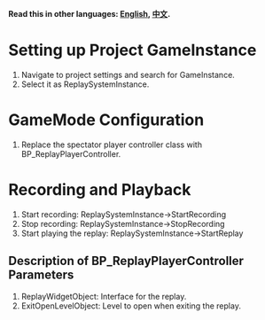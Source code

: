 ﻿**Read this in other languages: [English](README_EN.md), [中文](README.md).**

# Setting up Project GameInstance

1. Navigate to project settings and search for GameInstance.
2. Select it as ReplaySystemInstance.

# GameMode Configuration

1. Replace the spectator player controller class with BP_ReplayPlayerController.

# Recording and Playback

1. Start recording: ReplaySystemInstance->StartRecording
2. Stop recording: ReplaySystemInstance->StopRecording
3. Start playing the replay: ReplaySystemInstance->StartReplay

## Description of BP_ReplayPlayerController Parameters

1. ReplayWidgetObject: Interface for the replay.
2. ExitOpenLevelObject: Level to open when exiting the replay.
